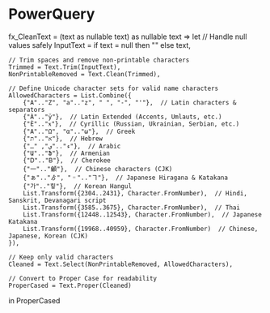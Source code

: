 # PowerQuery

fx_CleanText = (text as nullable text) as nullable text =>
let
    // Handle null values safely
    InputText = if text = null then "" else text,
    
    // Trim spaces and remove non-printable characters
    Trimmed = Text.Trim(InputText),  
    NonPrintableRemoved = Text.Clean(Trimmed),  
    
    // Define Unicode character sets for valid name characters
    AllowedCharacters = List.Combine({
        {"A".."Z", "a".."z", " ", "-", "'"},  // Latin characters & separators
        {"À".."ÿ"},  // Latin Extended (Accents, Umlauts, etc.)
        {"Ѐ".."ӿ"},  // Cyrillic (Russian, Ukrainian, Serbian, etc.)
        {"Α".."Ω", "α".."ω"},  // Greek
        {"א".."ת"},  // Hebrew
        {"ء".."ي", "ـ"},  // Arabic
        {"Ա".."Ֆ"},  // Armenian
        {"Ꭰ".."Ᏼ"},  // Cherokee
        {"一".."龥"},  // Chinese characters (CJK)
        {"ぁ".."ゟ", "゠".."ヿ"},  // Japanese Hiragana & Katakana
        {"가".."힣"},  // Korean Hangul
        List.Transform({2304..2431}, Character.FromNumber),  // Hindi, Sanskrit, Devanagari script
        List.Transform({3585..3675}, Character.FromNumber),  // Thai
        List.Transform({12448..12543}, Character.FromNumber),  // Japanese Katakana
        List.Transform({19968..40959}, Character.FromNumber)  // Chinese, Japanese, Korean (CJK)
    }),

    // Keep only valid characters
    Cleaned = Text.Select(NonPrintableRemoved, AllowedCharacters),  
    
    // Convert to Proper Case for readability
    ProperCased = Text.Proper(Cleaned)  
in
    ProperCased
